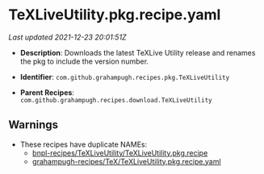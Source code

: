 # TeXLiveUtility.pkg.recipe.yaml

_Last updated 2021-12-23 20:01:51Z_

- **Description**: Downloads the latest TeXLive Utility release and renames the pkg to include the version number.

- **Identifier**: `com.github.grahampugh.recipes.pkg.TeXLiveUtility`

- **Parent Recipes**: `com.github.grahampugh.recipes.download.TeXLiveUtility`


## Warnings

- These recipes have duplicate NAMEs:
    - [bnpl-recipes/TeXLiveUtility/TeXLiveUtility.pkg.recipe](/autopkg-dupe-tracker/bnpl-recipes/TeXLiveUtility/TeXLiveUtility.pkg.recipe)
    - [grahampugh-recipes/TeX/TeXLiveUtility.pkg.recipe.yaml](/autopkg-dupe-tracker/grahampugh-recipes/TeX/TeXLiveUtility.pkg.recipe.yaml)